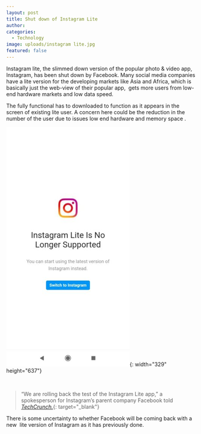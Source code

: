 ```yaml
---
layout: post
title: Shut down of Instagram Lite
author:
categories:
  - Technology
image: uploads/instagram lite.jpg
featured: false
---
```


Instagram lite, the slimmed down version of the popular photo & video app, Instagram, has been shut down by Facebook. Many social media companies have a lite version for the developing markets like Asia and Africa, which is basically just the web-view of their popular app,&nbsp; gets more users from low-end hardware markets and low data speed.

The fully functional has to downloaded to function as it appears in the screen of existing lite user. A concern here could be the reduction in the number of the user due to issues low end hardware and memory space .

![](/uploads/instagram-lite-no-longer.jpg){: width="329" height="637"}

&nbsp;

> “We are rolling back the test of the Instagram Lite app,” a spokesperson for Instagram’s parent company Facebook told [*TechCrunch.*](https://techcrunch.com/2020/05/11/instagram-lite-shuts-down-in-advance-of-a-relaunch/){: target="_blank"}

There is some uncertainty to whether Facebook will be coming back with a new&nbsp; lite version of Instagram as it has previously done.